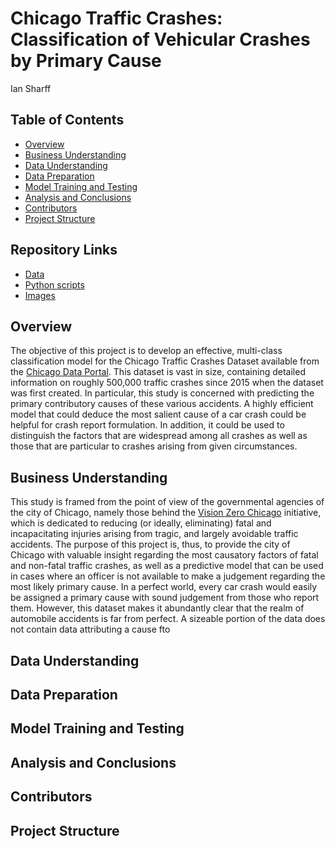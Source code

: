 # **Chicago Traffic Crashes: Classification of Vehicular Crashes by Primary Cause**

Ian Sharff

## Table of Contents
* [Overview](#overview)
* [Business Understanding](#business-understanding)
* [Data Understanding](#data-understanding)
* [Data Preparation](#data-preparation)
* [Model Training and Testing](#model-training-and-testing)
* [Analysis and Conclusions](#analysis-and-conclusions)
* [Contributors](#contributors)
* [Project Structure](#project-structure)


## Repository Links
* [Data](/data)
* [Python scripts](/tools)
* [Images](/images)

## Overview
The objective of this project is to develop an effective, multi-class classification model for the Chicago Traffic Crashes Dataset available from the <a href="https://data.cityofchicago.org/Transportation/Traffic-Crashes-Crashes/85ca-t3if">Chicago Data Portal<a>. This dataset is vast in size, containing detailed information on roughly 500,000 traffic crashes since 2015 when the dataset was first created. In particular, this study is concerned with predicting the primary contributory causes of these various accidents. A highly efficient model that could deduce the most salient cause of a car crash could be helpful for crash report formulation. In addition, it could be used to distinguish the factors that are widespread among all crashes as well as those that are particular to crashes arising from given circumstances.

## Business Understanding
This study is framed from the point of view of the governmental agencies of the city of Chicago, namely those behind the <a href="https://www.chicago.gov/city/en/depts/cdot/supp_info/vision-zero-chicago.html">Vision Zero Chicago</a> initiative, which is dedicated to reducing (or ideally, eliminating) fatal and incapacitating injuries arising from tragic, and largely avoidable traffic accidents. The purpose of this project is, thus, to provide the city of Chicago with valuable insight regarding the most causatory factors of fatal and non-fatal traffic crashes, as well as a predictive model that can be used in cases where an officer is not available to make a judgement regarding the most likely primary cause. In a perfect world, every car crash would easily be assigned a primary cause with sound judgement from those who report them. However, this dataset makes it abundantly clear that the realm of automobile accidents is far from perfect. A sizeable portion of the data does not contain data attributing a cause fto 

## Data Understanding


## Data Preparation


## Model Training and Testing


## Analysis and Conclusions


## Contributors


## Project Structure
